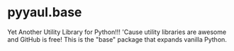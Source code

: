 # pyyaul.base
Yet Another Utility Library for Python!!!  'Cause utility libraries are awesome and GitHub is free!  This is the "base" package that expands vanilla Python.
